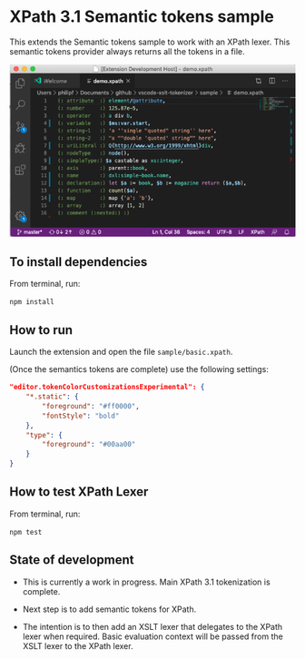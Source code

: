 # XPath 3.1 Semantic tokens sample

This extends the Semantic tokens sample to work with an XPath lexer. This semantic tokens provider always returns all the tokens in a file.

![Screenshot](xpath-demo.png)

## To install dependencies
From terminal, run:

 ``npm install``

## How to run

Launch the extension and open the file `sample/basic.xpath`.

(Once the semantics tokens are complete) use the following settings:

```json
"editor.tokenColorCustomizationsExperimental": {
	"*.static": {
		"foreground": "#ff0000",
		"fontStyle": "bold"
	},
	"type": {
		"foreground": "#00aa00"
	}
}
```

## How to test XPath Lexer

From terminal, run:

``npm test``

## State of development

- This is currently a work in progress. Main XPath 3.1 tokenization is complete.

- Next step is to add semantic tokens for XPath. 

- The intention is to then add an XSLT lexer that delegates to the XPath lexer when required. Basic evaluation context will be passed from the XSLT lexer to the XPath lexer.
